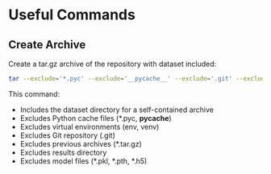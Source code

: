 # Useful Commands

## Create Archive

Create a tar.gz archive of the repository with dataset included:

```bash
tar --exclude='*.pyc' --exclude='__pycache__' --exclude='.git' --exclude='env' --exclude='venv' --exclude='*.tar.gz' --exclude='results' --exclude='*.pkl' --exclude='*.pth' --exclude='*.h5' -czf cluster-shuffling-fl.tar.gz .
```

This command:
- Includes the dataset directory for a self-contained archive
- Excludes Python cache files (*.pyc, __pycache__)
- Excludes virtual environments (env, venv)
- Excludes Git repository (.git)
- Excludes previous archives (*.tar.gz)
- Excludes results directory
- Excludes model files (*.pkl, *.pth, *.h5)